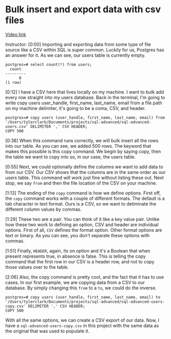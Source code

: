 # Bulk insert and export data with csv files

[Video link](https://www.egghead.io/lessons/postgresql-bulk-insert-and-export-data-with-csv-files)

Instructor: [0:00] Importing and exporting data from some type of file source like a CSV within SQL is super common. Luckily for us, Postgres has an answer for it. As we can see, our users table is currently empty.

```postgres
postgres=# select count(*) from users;
  count
---------
      0
(1 row)
```

[0:12] I have a CSV here that lives locally on my machine. I want to bulk add every row straight into my users database. Back in the terminal, I'm going to write copy users user_handle, first_name, last_name, email from a file path on my machine delimiter, it's going to be a coma, CSV, and header.

```postgres
postgres=# copy users (user_handle, first_name, last_name, email) from '/Users/tylerclark/Documents/projects/sql-advanced/sql-advanced-users.csv' DELIMITER ',' CSV HEADER;
COPY 500
```

[0:38] When this command runs correctly, we will bulk insert all the rows into our table. As you can see, we added 500 rows. The keyword that makes this possible is this copy command. We begin by saying copy, then the table we want to copy into so, in our case, the users table.

[0:55] Next, we could optionally define the columns we want to add data to from our CSV. Our CSV shows that the columns are in the same order as our users table. This command will work just fine without listing these out. Next stop, we say `from` and then the file location of the CSV on your machine.

[1:13] The ending of the `copy` command is how we define options. First off, the `copy` command works with a couple of different formats. The default is a tab character in text format. Ours is a CSV, so we want to deliminate the different column values by commas.

[1:29] These two are a pair. You can think of it like a key value pair. Unlike how these two work to defining an option, CSV and header are individual options. First of all, `CSV` defines the format option. Other format options are text or binary. As you can see, you don't separate these options with commas.

[1:51] Finally, `HEADER`, again, its on option and it's a Boolean that when present represents true, in absence is false. This is telling the copy command that the first row in our CSV is a header row, and not to copy those values over to the table.

[2:06] Also, the copy command is pretty cool, and the fact that it has to use cases. In our first example, we are copying data from a CSV to our database. By simply changing this `from` to a `to`, we could do the inverse. 

```postgres
postgres=# copy users (user_handle, first_name, last_name, email) to '/Users/tylerclark/Documents/projects/sql-advanced/sql-advanced-users-copy.csv' DELIMITER ',' CSV HEADER;
COPY 500
```

With all the same options, we can create a CSV export of our data. Now, I have a `sql-advanced-users-copy.csv` in this project with the same data as the original that was used to populate it.
